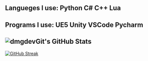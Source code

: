 ## Langueges I use: Python C# C++ Lua
## 
## Programs I use: UE5 Unity VSCode Pycharm
##           



## <img src="https://github-readme-stats.vercel.app/api?username=dmgdevGit&theme=gruvbox&show_icons=true&hide_border=true&count_private=true" alt="dmgdevGit's GitHub Stats" /> 
[![GitHub Streak](https://streak-stats.demolab.com?user=dmgdevGit&theme=dark&exclude_days=Sun)](https://git.io/streak-stats)
